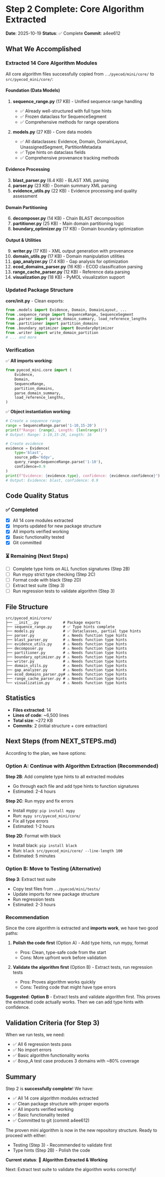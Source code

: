 # Step 2 Complete: Core Algorithm Extracted

**Date**: 2025-10-19
**Status**: ✅ Complete
**Commit**: a4ee612

## What We Accomplished

### Extracted 14 Core Algorithm Modules

All core algorithm files successfully copied from `../pyecod/mini/core/` to `src/pyecod_mini/core/`:

#### Foundation (Data Models)
1. **sequence_range.py** (17 KB) - Unified sequence range handling
   - ✅ Already well-structured with full type hints
   - ✅ Frozen dataclass for SequenceSegment
   - ✅ Comprehensive methods for range operations

2. **models.py** (27 KB) - Core data models
   - ✅ All dataclasses: Evidence, Domain, DomainLayout, UnassignedSegment, PartitionMetadata
   - ✅ Type hints on dataclass fields
   - ✅ Comprehensive provenance tracking methods

#### Evidence Processing
3. **blast_parser.py** (6.4 KB) - BLAST XML parsing
4. **parser.py** (23 KB) - Domain summary XML parsing
5. **evidence_utils.py** (22 KB) - Evidence processing and quality assessment

#### Domain Partitioning
6. **decomposer.py** (14 KB) - Chain BLAST decomposition
7. **partitioner.py** (25 KB) - Main domain partitioning logic
8. **boundary_optimizer.py** (17 KB) - Domain boundary optimization

#### Output & Utilities
9. **writer.py** (17 KB) - XML output generation with provenance
10. **domain_utils.py** (17 KB) - Domain manipulation utilities
11. **gap_analyzer.py** (7.4 KB) - Gap analysis for optimization
12. **ecod_domains_parser.py** (16 KB) - ECOD classification parsing
13. **range_cache_parser.py** (12 KB) - Reference data parsing
14. **visualization.py** (18 KB) - PyMOL visualization support

### Updated Package Structure

**core/__init__.py** - Clean exports:
```python
from .models import Evidence, Domain, DomainLayout, ...
from .sequence_range import SequenceRange, SequenceSegment
from .parser import parse_domain_summary, load_reference_lengths
from .partitioner import partition_domains
from .boundary_optimizer import BoundaryOptimizer
from .writer import write_domain_partition
# ... and more
```

### Verification

✅ **All imports working**:
```python
from pyecod_mini.core import (
    Evidence,
    Domain,
    SequenceRange,
    partition_domains,
    parse_domain_summary,
    load_reference_lengths,
)
```

✅ **Object instantiation working**:
```python
# Create a sequence range
range = SequenceRange.parse('1-10,15-20')
print(f"Range: {range}, Length: {len(range)}")
# Output: Range: 1-10,15-20, Length: 16

# Create evidence
evidence = Evidence(
    type='blast',
    source_pdb='6dgv',
    query_range=SequenceRange.parse('1-10'),
    confidence=0.9
)
print(f"Evidence: {evidence.type}, confidence: {evidence.confidence}")
# Output: Evidence: blast, confidence: 0.9
```

## Code Quality Status

### ✅ Completed
- [x] All 14 core modules extracted
- [x] Imports updated for new package structure
- [x] All imports verified working
- [x] Basic functionality tested
- [x] Git committed

### ⏳ Remaining (Next Steps)
- [ ] Complete type hints on ALL function signatures (Step 2B)
- [ ] Run mypy strict type checking (Step 2C)
- [ ] Format code with black (Step 2D)
- [ ] Extract test suite (Step 3)
- [ ] Run regression tests to validate algorithm (Step 3)

## File Structure

```
src/pyecod_mini/core/
├── __init__.py           # Package exports
├── sequence_range.py     # ✅ Type hints complete
├── models.py             # ✅ Dataclasses, partial type hints
├── parser.py             # ⚠️ Needs function type hints
├── blast_parser.py       # ⚠️ Needs function type hints
├── evidence_utils.py     # ⚠️ Needs function type hints
├── decomposer.py         # ⚠️ Needs function type hints
├── partitioner.py        # ⚠️ Needs function type hints
├── boundary_optimizer.py # ⚠️ Needs function type hints
├── writer.py             # ⚠️ Needs function type hints
├── domain_utils.py       # ⚠️ Needs function type hints
├── gap_analyzer.py       # ⚠️ Needs function type hints
├── ecod_domains_parser.py# ⚠️ Needs function type hints
├── range_cache_parser.py # ⚠️ Needs function type hints
└── visualization.py      # ⚠️ Needs function type hints
```

## Statistics

- **Files extracted**: 14
- **Lines of code**: ~6,500 lines
- **Total size**: ~272 KB
- **Commits**: 2 (initial structure + core extraction)

## Next Steps (from NEXT_STEPS.md)

According to the plan, we have options:

### Option A: Continue with Algorithm Extraction (Recommended)
**Step 2B**: Add complete type hints to all extracted modules
- Go through each file and add type hints to function signatures
- Estimated: 2-4 hours

**Step 2C**: Run mypy and fix errors
- Install mypy: `pip install mypy`
- Run: `mypy src/pyecod_mini/core/`
- Fix all type errors
- Estimated: 1-2 hours

**Step 2D**: Format with black
- Install black: `pip install black`
- Run: `black src/pyecod_mini/core/ --line-length 100`
- Estimated: 5 minutes

### Option B: Move to Testing (Alternative)
**Step 3**: Extract test suite
- Copy test files from `../pyecod/mini/tests/`
- Update imports for new package structure
- Run regression tests
- Estimated: 2-3 hours

### Recommendation

Since the core algorithm is extracted and **imports work**, we have two good paths:

1. **Polish the code first** (Option A) - Add type hints, run mypy, format
   - Pros: Clean, type-safe code from the start
   - Cons: More upfront work before validation

2. **Validate the algorithm first** (Option B) - Extract tests, run regression tests
   - Pros: Proves algorithm works quickly
   - Cons: Testing code that might have type errors

**Suggested**: **Option B** - Extract tests and validate algorithm first. This proves the extracted code actually works. Then we can add type hints with confidence.

## Validation Criteria (for Step 3)

When we run tests, we need:
- ✅ All 6 regression tests pass
- ✅ No import errors
- ✅ Basic algorithm functionality works
- ✅ 8ovp_A test case produces 3 domains with ~80% coverage

## Summary

Step 2 is **successfully complete**! We have:
- ✅ All 14 core algorithm modules extracted
- ✅ Clean package structure with proper exports
- ✅ All imports verified working
- ✅ Basic functionality tested
- ✅ Committed to git (commit a4ee612)

The proven mini algorithm is now in the new repository structure. Ready to proceed with either:
- Testing (Step 3) - Recommended to validate first
- Type hints (Step 2B) - Polish the code

**Current status**: 🎯 **Algorithm Extracted & Working**

Next: Extract test suite to validate the algorithm works correctly!
